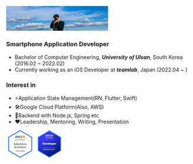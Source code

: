 <img src="./background.jpg" width="55%" height="55%">


### Smartphone Application Developer
- Bachelor of Computer Engineering, ***University of Ulsan***, South Korea (2016.02 ~ 2022.02)
- Currently working as an iOS Developer at ***teamlab***, Japan (2022.04 ~ )

### Interest in
- ⚡Application State Management(RN, Flutter, Swift)
- 🛠️Google Cloud Platform(Also, AWS)
- 🚀Backend with Node.js, Spring etc
- ❤️Leadership, Mentoring, Writing, Presentation

<div>
<img src="./aws-certified-solutions-architect-associate.png" width="15%" height="15%">
<img src="./aws-certified-developer.png" width="15%" height="15%">
</div>
